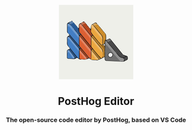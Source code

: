<div id="build-logo" align="center">
    <br />
    <img src="./icons/stable/codium_cnl.svg" alt="PostHog Editor Logo" width="200"/>
    <h1>PostHog Editor</h1>
    <h3>The open-source code editor by PostHog, based on VS Code</h3>
</div>

